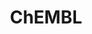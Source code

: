 ---
layout: default
bigquery: https://console.cloud.google.com/bigquery?p=patents-public-data&d=ebi_chembl&page=dataset
citation: '"The ChEMBL database in 2017." Anna Gaulton, Anne Hersey, Michał Nowotka,
  A Patrícia Bento, Jon Chambers, David Mendez, Prudence Mutowo, Francis Atkinson,
  Louisa J Bellis, Elena Cibrián-Uhalte, Mark Davies, Nathan Dedman, Anneli Karlsson,
  María Paula Magariños, John P Overington, George Papadatos, Ines Smit, Andrew R
  Leach Nucleic acids Research (2017) 45 (Database Issue), D945-D954'
contributors: European Bioinformatics Institute
cost: None
description: ChEMBL Data is a manually curated database of small molecules used in
  drug discovery, including information about existing patented drugs.
documentation: 'schema: https://www.ebi.ac.uk/chembl/db_schema


  '
last_edit: 04/06/2022, 11:40:40
location: https://console.cloud.google.com/marketplace/product/google_patents_public_datasets/chembl
maintained_by: EMBL-EBI, an outstation of European Molecular Biology Laboratory
related_publications: '

  ChEMBL: towards direct deposition of bioassay data.


  Mendez D, Gaulton A, Bento AP, Chambers J, De Veij M, Félix E, Magariños MP, Mosquera
  JF, Mutowo P, Nowotka M, Gordillo-Marañón M, Hunter F, Junco L, Mugumbate G, Rodriguez-Lopez
  M, Atkinson F, Bosc N, Radoux CJ, Segura-Cabrera A, Hersey A, Leach AR.


  — Nucleic Acids Res. 2019; 47(D1):D930-D940. doi: 10.1093/nar/gky1075

  '
schema_fields:
- cx_most_bpka
- assay_source
- relationship
- ap_id
- confidence_score
- assay_test_type
- units
- patent_no
- set_name
- res_stem_id
- tax_id
- level3
- hrac_code
- product_id
- prodrug
- inorganic_flag
- target_type
- syn_type
- component_synonym
- qudt_units
- standard_text_value
- applicant_full_name
- publication_number
- description
- ddd_units
- site_residues
- priority
- abstract
- compound_name
- standard_inchi
- isoform
- parameter_value
- metabolite_record_id
- relation
- sei
- assay_subcellular_fraction
- drugind_id
- parent_type
- log_id
- assay_type
- short_name
- subgroup
- assay_category
- go_id
- drug_substance_flag
- predbind_id
- parenteral
- withdrawn_year
- l8
- sequence
- cell_name
- hbd_lipinski
- label
- published_type
- bao_endpoint
- protein_class_id
- research_stem
- level2_description
- nda_type
- src_short_name
- efo_id
- company
- rgid
- enzyme_name
- protein_class_synonym
- normal_range_max
- bei
- target_desc
- activity_count
- warning_year
- oc_id
- lle
- level2
- comments
- start_position
- ass_cls_map_id
- src_description
- aromatic_rings
- disease_efficacy
- standard_flag
- ddd_value
- smid
- std_act_id
- l2
- alert_id
- mc_tax_id
- updated_by
- efo_term
- protclasssyn_id
- variant_id
- mol_atc_id
- level3_description
- mc_target_name
- value
- met_comment
- cell_source_tax_id
- level1_description
- first_page
- activity_id
- assay_class_id
- pref_name
- acd_logd
- authors
- warnref_id
- data_validity_comment
- actsm_id
- src_assay_id
- warning_class
- level1
- pubmed_id
- downgraded
- cell_source_organism
- last_page
- trade_name
- mol_irac_id
- stem
- l5
- assay_cell_type
- published_units
- first_approval
- molsyn_id
- chirality
- uo_units
- entity_id
- cell_ontology_id
- assay_param_id
- psa
- standard_relation
- potential_duplicate
- doc_id
- max_phase
- related_tid
- cpd_str_alert_id
- relationship_desc
- cell_source_tissue
- usan_stem_id
- ref_id
- assay_id
- assay_strain
- molregno
- comp_go_id
- src_compound_id
- cell_id
- hbd
- country
- cellosaurus_id
- uberon_id
- mechanism_comment
- helm_notation
- clo_id
- co_stem_id
- cell_description
- protein_class_desc
- formulation_id
- delist_flag
- warning_id
- bao_format
- mw_freebase
- ddd_id
- version
- hba_lipinski
- creation_date
- usan_substem
- updated_on
- orig_description
- molfile
- ridx
- ro3_pass
- l6
- component_id
- assay_desc
- le
- mc_target_type
- met_id
- mesh_id
- bao_id
- target_mapping
- previous_company
- hrac_class_id
- num_ro5_violations
- full_molformula
- sitecomp_id
- natural_product
- mc_organism
- caloha_id
- normal_range_min
- mol_frac_id
- issue
- mutation
- l3
- therapeutic_flag
- standard_units
- sequence_md5sum
- job_id
- standard_inchi_key
- first_in_class
- type
- num_lipinski_ro5_violations
- source_domain_id
- drug_record_id
- parent_id
- compound_key
- alogp
- hba
- l4
- assay_tax_id
- source
- topical
- chebi_par_id
- parent_molregno
- major_class
- cx_logd
- molecular_species
- rtb
- alert_name
- domain_type
- route
- published_relation
- mec_id
- frac_code
- status
- tbl
- result_flag
- approval_date
- compsyn_id
- domain_id
- pchembl_value
- patent_id
- warning_country
- tid
- warning_type
- ref_url
- mesh_heading
- year
- cx_most_apka
- prod_pat_id
- ddd_admr
- level4_description
- full_mwt
- warning_description
- title
- activity_comment
- max_phase_for_ind
- ingredient
- withdrawn_reason
- level5
- upper_value
- alert_set_id
- innovator_company
- structure_type
- black_box_warning
- acd_logp
- doi
- db_source
- accession
- name
- indref_id
- acd_most_apka
- cx_logp
- ddd_comment
- component_type
- assay_organism
- assay_tissue
- mc_target_accession
- doc_type
- domain_name
- submission_date
- l1
- polymer_flag
- parent_go_id
- level4
- stat
- who_extra
- homologue
- cidx
- irac_class_id
- patent_use_code
- strength
- curation_comment
- path
- published_value
- qed_weighted
- site_id
- idx
- journal
- l7
- selectivity_comment
- confidence
- annotation
- domain_description
- usan_stem_definition
- definition
- pathway_id
- biocomp_id
- availability_type
- active_ingredient
- withdrawn_flag
- mw_monoisotopic
- usan_year
- species_group_flag
- comp_class_id
- standard_upper_value
- last_active
- withdrawn_class
- frac_class_id
- text_value
- toid
- src_id
- targrel_id
- who_name
- compd_id
- db_version
- heavy_atoms
- bto_id
- end_position
- patent_expire_date
- direct_interaction
- class_type
- tissue_id
- acd_most_bpka
- enzyme_tid
- withdrawn_country
- entity_type
- irac_code
- active_molregno
- ad_type
- num_alerts
- stem_class
- mechanism_of_action
- tid_fixed
- standard_value
- mecref_id
- mol_hrac_id
- relationship_type
- standard_type
- synonyms
- oral
- parameter_type
- record_id
- volume
- prediction_method
- dosage_form
- pathway_key
- aidx
- aspect
- atc_code
- dosed_ingredient
- organism
- molecular_mechanism
- metref_id
- canonical_smiles
- curated_by
- molecule_type
- drug_product_flag
- as_id
- substrate_record_id
- cl_lincs_id
- met_conversion
- ref_type
- class_level
- binding_site_comment
- indication_class
- smarts
- usan_stem
- site_name
- chembl_id
- targcomp_id
- action_type
shortname: chembl
tags:
- biotechnology
- health
- chemical
- bioinformatics
- medical
terms_of_use: CC BY-SA 3.0
title: ChEMBL
uuid: e232a192-965c-4ec9-904c-155b6dfe56c5
---